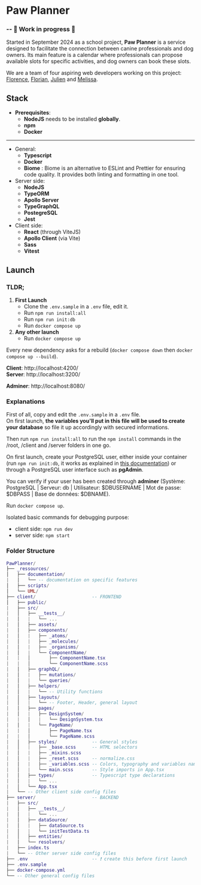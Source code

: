 # Paw Planner

### -- 🚧 Work in progress 🚧

Started in September 2024 as a school project, **Paw Planner** is a service designed to facilitate the connection between canine professionals and dog owners. Its main feature is a calendar where professionals can propose available slots for specific activities, and dog owners can book these slots.

We are a team of four aspiring web developers working on this project: [Florence](https://github.com/FlorenceBuchelet), [Florian](https://github.com/Dolpheus89), [Julien](https://github.com/Carcali) and [Melissa](https://github.com/Melprcllr).

## Stack
- **Prerequisites**:
    - **NodeJS** needs to be installed **globally**.
    - **npm**
    - **Docker**
___

- General:
    - **Typescript**
    - **Docker**
    - **Biome** : Biome is an alternative to ESLint and Prettier for ensuring code quality. It provides both linting and formatting in one tool.
- Server side:
    - **NodeJS**
    - **TypeORM**
    - **Apollo Server**
    - **TypeGraphQL**
    - **PostegreSQL**
    - **Jest**
- Client side:
    - **React** (through ViteJS)
    - **Apollo Client** (via Vite)
    - **Sass**
    - **Vitest**

## Launch

### TLDR;
1. **First Launch**
    - Clone the `.env.sample` in a `.env` file, edit it.
    - Run `npm run install:all`
    - Run `npm run init:db`
    - Run `docker compose up`
2. **Any other launch**
    - Run `docker compose up`

Every new dependency asks for a rebuild (`docker compose down` then `docker compose up --build`).

**Client**: http://localhost:4200/ </br>
**Server**: http://localhost:3200/

**Adminer**: http://localhost:8080/

### Explanations

First of all, copy and edit the `.env.sample` in a `.env` file. <br>
On first launch, **the variables you'll put in this file will be used to create your database** so file it up accordingly with secured informations.

Then run `npm run install:all` to run the `npm install` commands in the /root, /client and /server folders in one go. 

On first launch, create your PostgreSQL user, either inside your container (run `npm run init:db`, it works as explained in [this documentation](./_ressources/documentation/Database_initialization.md)) or through a PostgreSQL user interface such as **pgAdmin**.

You can verify if your user has been created through **adminer** (Système: PostgreSQL | Serveur: db | Utilisateur: $DBUSERNAME | Mot de passe: $DBPASS | Base de données: $DBNAME).

Run `docker compose up`.

Isolated basic commands for debugging purpose: 
- client side: `npm run dev`
- server side: `npm start`

### Folder Structure

```lua (aesthetic use, not actual lua)
PawPlanner/
├── _ressources/
│   ├── documentation/
|   │   └── -- documentation on specific features
│   ├── scripts/
│   └── UML/
├── client/                     -- FRONTEND
│   ├── public/
|   ├── src/
|   │   ├── __tests__/
|   │   |   └── ...
|   │   ├── assets/
|   │   ├── components/
|   │   |   ├── _atoms/
|   │   |   ├── _molecules/
|   │   |   ├── _organisms/
|   │   |   └── ComponentName/
|   |   │       ├── ComponentName.tsx
|   |   │       └── ComponentName.scss
|   │   ├── graphQL/
|   │   |   ├── mutations/
|   │   |   └── queries/
|   │   ├── helpers/
|   │   |   └── -- Utility functions
|   │   ├── layouts/
|   │   |   └── -- Footer, Header, general layout
|   │   ├── pages/
|   │   |   ├── DesignSystem/
|   |   │   |   └── DesignSystem.tsx
|   │   |   └── PageName/
|   |   │       ├── PageName.tsx
|   |   │       └── PageName.scss
|   │   ├── styles/             -- General styles
|   │   |   ├── _base.scss      -- HTML selectors
|   │   |   ├── _mixins.scss
|   │   |   ├── _reset.scss     -- normalize.css
|   │   |   ├── _variables.scss -- Colors, typography and variables naming
|   │   |   └── main.scss       -- Style imports in App.tsx
|   │   ├── types/              -- Typescript type declarations
|   │   |   └── ...
|   │   └── App.tsx
|   └── -- Other client side config files
├── server/                     -- BACKEND
|   ├── src/
|   │   ├── __tests__/
|   │   |   └── ...
|   │   ├── dataSource/
|   │   |   ├── dataSource.ts
|   │   |   └── initTestData.ts
|   │   ├── entities/
|   │   └── resolvers/
|   ├── index.ts          
|   └── -- Other server side config files
├── .env                        -- ❗ create this before first launch
├── .env.sample
├── docker-compose.yml
└── -- Other general config files
```
